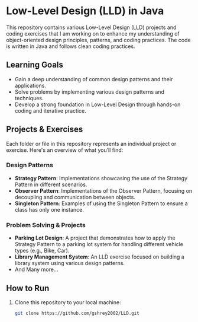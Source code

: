 # Low-Level Design (LLD) in Java

This repository contains various Low-Level Design (LLD) projects and coding exercises that I am working on to enhance my understanding of object-oriented design principles, patterns, and coding practices. The code is written in Java and follows clean coding practices.

## Learning Goals
- Gain a deep understanding of common design patterns and their applications.
- Solve problems by implementing various design patterns and techniques.
- Develop a strong foundation in Low-Level Design through hands-on coding and iterative practice.

## Projects & Exercises
Each folder or file in this repository represents an individual project or exercise. Here's an overview of what you’ll find:

### Design Patterns
- **Strategy Pattern**: Implementations showcasing the use of the Strategy Pattern in different scenarios.
- **Observer Pattern**: Implementations of the Observer Pattern, focusing on decoupling and communication between objects.
- **Singleton Pattern**: Examples of using the Singleton Pattern to ensure a class has only one instance.

### Problem Solving & Projects
- **Parking Lot Design**: A project that demonstrates how to apply the Strategy Pattern to a parking lot system for handling different vehicle types (e.g., Bike, Car).
- **Library Management System**: An LLD exercise focused on building a library system using various design patterns.
- And Many more...

## How to Run
1. Clone this repository to your local machine:
   ```bash
   git clone https://github.com/gshrey2002/LLD.git
